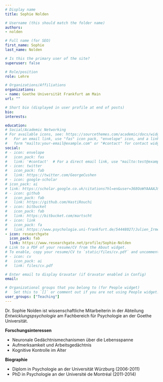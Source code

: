 ```yaml
---
# Display name
title: Sophie Nolden

# Username (this should match the folder name)
authors:
- nolden

# Full name (for SEO)
first_name: Sophie
last_name: Nolden

# Is this the primary user of the site?
superuser: false

# Role/position
role: Lehre

# Organizations/Affiliations
organizations:
- name: Goethe Universität Frankfurt am Main
url: ""

# Short bio (displayed in user profile at end of posts)
bio:
interests:

education:
# Social/Academic Networking
# For available icons, see: https://sourcethemes.com/academic/docs/widgets/#icons
#   For an email link, use "fas" icon pack, "envelope" icon, and a link in the
#   form "mailto:your-email@example.com" or "#contact" for contact widget.
social:
# - icon: envelope
#   icon_pack: fas
#   link: '#contact'  # For a direct email link, use "mailto:test@example.org".
# - icon: twitter
#   icon_pack: fab
#   link: https://twitter.com/GeorgeCushen
# - icon: google-scholar
# icon_pack: ai
# link: https://scholar.google.co.uk/citations?hl=en&user=368OoWYAAAAJ&view_op=list_works&gmla=AJsN-F64RpJyPmUHhBuIu1cmq1RztcFPdH51ANkMIZYELz9JCdSuPhkuxc3ZPORyrR_meOqPctx4zKIwpMnILGJdPZw-ltYbOcZx359E8MpUYBbpqyFdvVBNu8mJ9KLgPLF0G191Q1g_TckSaUAR1xUimwo7O5m05w
# - icon: github
#   icon_pack: fab
#   link: https://github.com/HastiRouchi
# - icon: bitbucket
#   icon_pack: fab
#   link: https://bitbucket.com/martscht
# - icon: link
#   icon_pack: fa
#   link: https://www.psychologie.uni-frankfurt.de/54448027/Julien_Irmer
- icon: researchgate
  icon_pack: fab
  link: https://www.researchgate.net/profile/Sophie-Nolden
# Link to a PDF of your resume/CV from the About widget.
# To enable, copy your resume/CV to `static/files/cv.pdf` and uncomment the lines below.
# - icon: cv
#   icon_pack: ai
#   link: files/cv.pdf

# Enter email to display Gravatar (if Gravatar enabled in Config)
email:

# Organizational groups that you belong to (for People widget)
#   Set this to `[]` or comment out if you are not using People widget.
user_groups: ["Teaching"]
---
```


Dr. Sophie Nolden ist wissenschaftliche Mitarbeiterin in der Abteilung _Entwicklungspsychologie_ am Fachbereich für Psychologie an der Goethe Universität.

**Forschungsinteressen**

- Neuronale Gedächtnismechanismen über die Lebensspanne
- Aufmerksamkeit und Arbeitsgedächtnis
- Kognitive Kontrolle im Alter

**Biographie**

- Diplom in Psychologie an der Universität Würzburg (2006-2011)
- PhD in Psychologie an der Université de Montréal (2011-2014)
